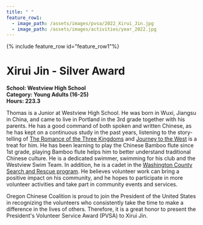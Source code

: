 ```yaml
---
title: " "
feature_row1:
  - image_path: /assets/images/pvsa/2022_Xirui_Jin.jpg
  - image_path: /assets/images/activities/year_2022.jpg
---
```


{% include feature_row id="feature_row1"%}

# Xirui Jin - Silver Award

**School: Westview High School**  
**Category: Young Adults (16-25)**  
**Hours: 223.3**  

Thomas is a Junior at Westview High School. He was born in Wuxi, Jiangsu in China, and came to live in Portland in the 3rd grade together with his parents. He has a good command of both spoken and written Chinese, as he has kept on a continuous study in the past years, listening to the story-telling of [The Romance of the Three Kingdoms](https://en.wikipedia.org/wiki/Romance_of_the_Three_Kingdoms) and [Journey to the West](https://en.wikipedia.org/wiki/Journey_to_the_West) is a treat for him. He has been learning to play the Chinese Bamboo flute since 1st grade, playing Bamboo flute helps him to better understand traditional Chinese culture. He is a dedicated swimmer, swimming for his club and the Westview Swim Team. In addition, he is a cadet in the [Washington County Search and Rescue program](https://www.washingtoncountyor.gov/sheriff/services-division/get-involved#search-and-rescue). He believes volunteer work can bring a positive impact on his community, and he hopes to participate in more volunteer activities and take part in community events and services.

Oregon Chinese Coalition is proud to join the President of the United States in recognizing the volunteers who consistently take the time to make a difference in the lives of others. Therefore, it is a great honor to present the President's Volunteer Service Award (PVSA) to Xirui Jin.
